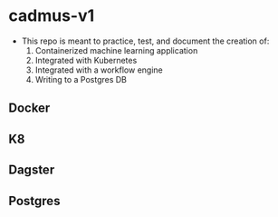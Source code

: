 # cadmus-v1

- This repo is meant to practice, test, and document the creation of:
   1. Containerized machine learning application
   2. Integrated with Kubernetes
   3. Integrated with a workflow engine
   4. Writing to a Postgres DB

## Docker

## K8

## Dagster

## Postgres
